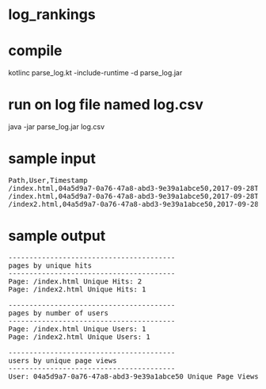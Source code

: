 # log_rankings
# compile
kotlinc parse_log.kt -include-runtime -d parse_log.jar
# run on log file named log.csv
java -jar parse_log.jar log.csv
# sample input
<pre>
Path,User,Timestamp
/index.html,04a5d9a7-0a76-47a8-abd3-9e39a1abce50,2017-09-28T19:38:59+00:00
/index.html,04a5d9a7-0a76-47a8-abd3-9e39a1abce50,2017-09-28T19:38:59+00:01
/index2.html,04a5d9a7-0a76-47a8-abd3-9e39a1abce50,2017-09-28T19:38:59+00:02
</pre>
# sample output
<pre>
----------------------------------------
pages by unique hits
----------------------------------------
Page: /index.html Unique Hits: 2
Page: /index2.html Unique Hits: 1

----------------------------------------
pages by number of users
----------------------------------------
Page: /index.html Unique Users: 1
Page: /index2.html Unique Users: 1

----------------------------------------
users by unique page views
----------------------------------------
User: 04a5d9a7-0a76-47a8-abd3-9e39a1abce50 Unique Page Views: 3
</pre>
